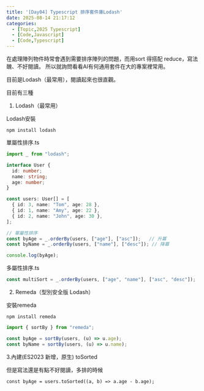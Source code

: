 ```yaml
---
title: '[Day04] Typescript 排序套件庫Lodash'
date: 2025-08-14 21:17:12
categories:
  - [Topic,2025 Typescript]
  - [Code,Javascript]
  - [Code,Typescript]
---
```

在處理陣列物件時常會遇到需要排序陣列的問題，而用sort 得搭配 reduce，寫法醜、不好閱讀。
所以就詢問看看AI有何通用套件在大的專案裡常用。

目前是Lodash（最常用），閱讀起來也很直觀。

目前有三種

1. Lodash（最常用）

Lodash安裝
```
npm install lodash
```

單屬性排序.ts
```ts
import _ from "lodash";

interface User {
  id: number;
  name: string;
  age: number;
}

const users: User[] = [
  { id: 3, name: "Tom", age: 28 },
  { id: 1, name: "Amy", age: 22 },
  { id: 2, name: "John", age: 30 },
];

// 單屬性排序
const byAge = _.orderBy(users, ["age"], ["asc"]);   // 升冪
const byName = _.orderBy(users, ["name"], ["desc"]); // 降冪

console.log(byAge);
```

多屬性排序.ts
```ts
const multiSort = _.orderBy(users, ["age", "name"], ["asc", "desc"]);
```

2. Remeda（型別安全版 Lodash）

安裝remeda
```
npm install remeda
```

```ts
import { sortBy } from "remeda";

const byAge = sortBy(users, (u) => u.age);
const byName = sortBy(users, (u) => u.name);
```

3.內建(ES2023 新增，原生) toSorted

但是寫法還是有點不好閱讀，多排的時候
```
const byAge = users.toSorted((a, b) => a.age - b.age);
```